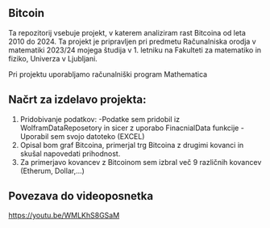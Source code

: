 ## Bitcoin
Ta repozitorij vsebuje projekt, v katerem analiziram rast Bitcoina od leta 2010 do 2024. Ta projekt je pripravljen pri predmetu Računalniska orodja v matematiki 2023/24 mojega študija v 1. letniku na Fakulteti za matematiko in fiziko, Univerza v Ljubljani.

Pri projektu uporabljamo računalniški program Mathematica
## Načrt za izdelavo projekta:
1. Pridobivanje podatkov:
   -Podatke sem pridobil iz WolframDataReposetory in sicer z uporabo FinacnialData funkcije
   -Uporabil sem svojo datoteko (EXCEL)
3. Opisal bom graf Bitcoina, primerjal trg Bitcoina z drugimi kovanci in skušal napovedati prihodnost.
4. Za primerjavo kovancev z Bitcoinom sem izbral več 9 različnih kovancev (Etherum, Dollar,...)
   
## Povezava do videoposnetka
https://youtu.be/WMLKhS8GSaM
